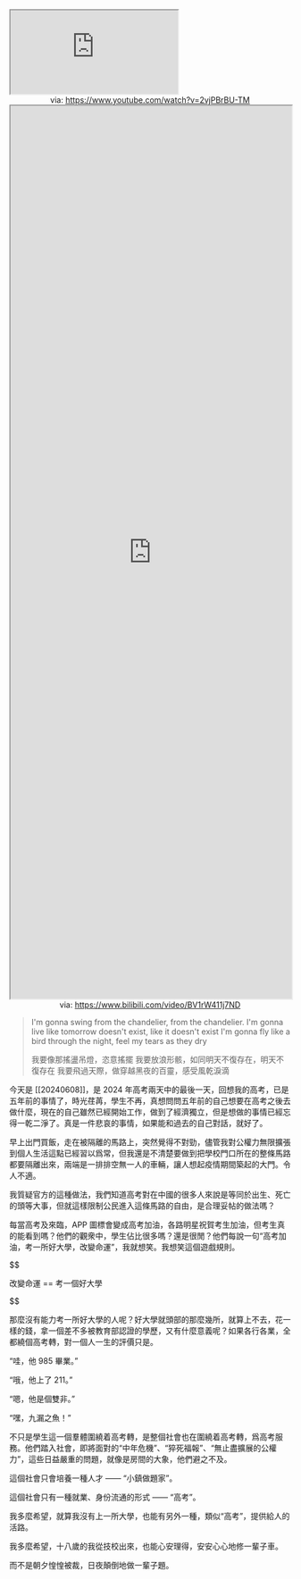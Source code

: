 <iframe src="https://www.youtube.com/embed/2vjPBrBU-TM" allow="accelerometer; autoplay; clipboard-write; encrypted-media; gyroscope; picture-in-picture; web-share" referrerpolicy="strict-origin-when-cross-origin" allowfullscreen></iframe>
<center>via: <a href='https://www.youtube.com/watch?v=2vjPBrBU-TM' target='_blank' class='external-link'>https://www.youtube.com/watch?v=2vjPBrBU-TM</a></center>

<iframe src='https://player.bilibili.com/player.html?isOutside=true&bvid=BV1rW411j7ND&p=1&autoplay=false' style='height:40vh;width:100%' class='iframe-radius' allow='fullscreen'></iframe>
<center>via: <a href='https://www.bilibili.com/video/BV1rW411j7ND' target='_blank' class='external-link'>https://www.bilibili.com/video/BV1rW411j7ND</a></center>

> I'm gonna swing from the chandelier, from the chandelier.
> I'm gonna live like tomorrow doesn't exist, like it doesn't exist
> I'm gonna fly like a bird through the night, feel my tears as they dry
>
> 我要像那搖盪吊燈，恣意搖擺
> 我要放浪形骸，如同明天不復存在，明天不復存在
> 我要飛過天際，做穿越黑夜的百靈，感受風乾淚滴

今天是 [[20240608]]，是 2024 年高考兩天中的最後一天，回想我的高考，已是五年前的事情了，時光荏苒，學生不再，真想問問五年前的自己想要在高考之後去做什麼，現在的自己雖然已經開始工作，做到了經濟獨立，但是想做的事情已經忘得一乾二淨了。真是一件悲哀的事情，如果能和過去的自己對話，就好了。

早上出門買飯，走在被隔離的馬路上，突然覺得不對勁，儘管我對公權力無限擴張到個人生活這點已經習以爲常，但我還是不清楚要做到把學校門口所在的整條馬路都要隔離出來，兩端是一排排空無一人的車輛，讓人想起疫情期間築起的大門。令人不適。

我質疑官方的這種做法，我們知道高考對在中國的很多人來說是等同於出生、死亡的頭等大事，但就這樣限制公民進入這條馬路的自由，是合理妥帖的做法嗎？

每當高考及來臨，APP 圖標會變成高考加油，各路明星祝賀考生加油，但考生真的能看到嗎？他們的觀衆中，學生佔比很多嗎？還是很閒？他們每說一句“高考加油，考一所好大學，改變命運”，我就想笑。我想笑這個遊戲規則。

$$

改變命運 == 考一個好大學

$$

那麼沒有能力考一所好大學的人呢？好大學就頭部的那麼幾所，就算上不去，花一樣的錢，拿一個差不多被教育部認證的學歷，又有什麼意義呢？如果各行各業，全都繞個高考轉，對一個人一生的評價只是。

“哇，他 985 畢業。”

“哦，他上了 211。”

“嗯，他是個雙非。”

“嘿，九漏之魚！”

不只是學生這一個羣體圍繞着高考轉，是整個社會也在圍繞着高考轉，爲高考服務。他們踏入社會，即將面對的“中年危機”、“猝死福報”、“無止盡擴展的公權力”，這些日益嚴重的問題，就像是房間的大象，他們避之不及。

這個社會只會培養一種人才 —— “小鎮做題家”。

這個社會只有一種就業、身份流通的形式 —— “高考”。

我多麼希望，就算我沒有上一所大學，也能有另外一種，類似“高考”，提供給人的活路。

我多麼希望，十八歲的我從技校出來，也能心安理得，安安心心地修一輩子車。

而不是朝夕惶惶被裁，日夜顛倒地做一輩子題。